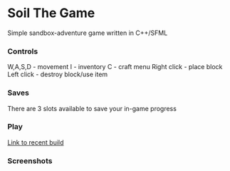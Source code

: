 # Soil The Game
Simple sandbox-adventure game written in C++/SFML

### Controls
  W,A,S,D - movement
  I - inventory 
  C - craft menu
  Right click - place block
  Left click - destroy block/use item

### Saves
There are 3 slots available to save your in-game progress

### Play
[Link to recent build](https://drive.google.com/file/d/1EmpAbSlQFTjD2YIrKzeWNQE9mv_pCkVo/view?usp=sharing)
### Screenshots
